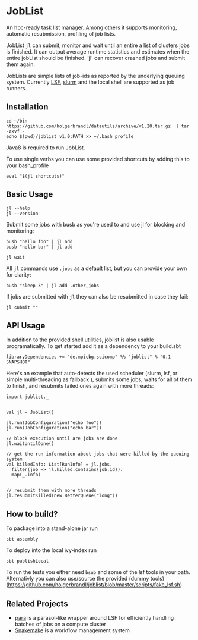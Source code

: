 JobList
=======


An hpc-ready task list manager. Among others it supports monitoring, automatic resubmission, profiling of job lists.

JobList `jl` can submit, monitor and wait until an entire a list of clusters jobs is finished. It can output average runtime statistics and estimates when the entire jobList should be finished. 'jl' can recover crashed jobs and submit them again.

JobLists are simple lists of job-ids as reported by the underlying queuing system. Currently [LSF](https://en.wikipedia.org/wiki/Platform_LSF), [slurm](http://slurm.schedmd.com/) and the local shell are supported as job runners.


Installation
------------

```
cd ~/bin
https://github.com/holgerbrandl/datautils/archive/v1.20.tar.gz  | tar -zxvf -
echo $(pwd)/joblist_v1.0:PATH >> ~/.bash_profile
```

Java8 is required to run JobList.

To use single verbs you can use some provided shortcuts by adding this to your bash_profile
```
eval "$(jl shortcuts)"
```

Basic Usage
-----------


```
jl --help
jl --version
```


Submit some jobs with busb as you're used to and use jl for blocking and monitoring:
```
busb "hello foo" | jl add
busb "hello bar" | jl add

jl wait
```

All `jl` commands use `.jobs` as a default list, but you can provide your own for clarity:
```
busb "sleep 3" | jl add .other_jobs
```

If jobs are submitted with `jl` they can also be resubmitted in case they fail:
```
jl submit ""
```


API Usage
---------

In addition to the provided shell utilities, joblist is also usable programatically. To get started add it as a dependency to your build.sbt

```
libraryDependencies += "de.mpicbg.scicomp" %% "joblist" % "0.1-SNAPSHOT"
```

Here's an example that auto-detects the used scheduler (slurm, lsf, or simple multi-threading as fallback ), submits some jobs, waits for all of them to finish, and resubmits failed ones again with more threads:
```
import joblist._


val jl = JobList()

jl.run(JobConfiguration("echo foo"))
jl.run(JobConfiguration("echo bar"))

// block execution until are jobs are done
jl.waitUntilDone()

// get the run information about jobs that were killed by the queuing system
val killedInfo: List[RunInfo] = jl.jobs.
  filter(job => jl.killed.contains(job.id)).
  map(_.info)


// resubmit them with more threads
jl.resubmitKilled(new BetterQueue("long"))

```

How to build?
-----------------


To package into a stand-alone jar run
```
sbt assembly
```

To deploy into the local ivy-index run

```
sbt publishLocal
```

To run the tests you either need `bsub` and some of the lsf tools in your path. Alternativly you can also use/source the provided (dummy tools)(https://github.com/holgerbrandl/joblist/blob/master/scripts/fake_lsf.sh)



Related Projects
----------------


* [para](https://github.com/hillerlab/ParasolLSF/) is a parasol-like wrapper around LSF for efficiently handling batches of jobs on a compute cluster
* [Snakemake](https://bitbucket.org/johanneskoester/snakemake/wiki/Home)  is a workflow management system
